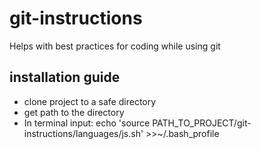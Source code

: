 # git-instructions
Helps with best practices for coding while using git

## installation guide
- clone project to a safe directory
- get path to the directory
- In terminal input: 
    echo 'source PATH_TO_PROJECT/git-instructions/languages/js.sh' >>~/.bash_profile
